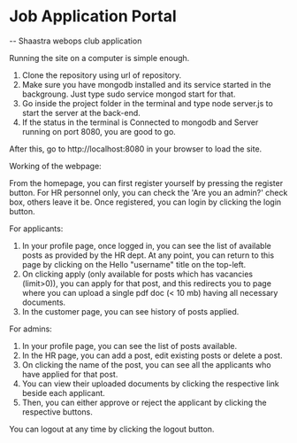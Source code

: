 # Job Application Portal
-- Shaastra webops club application

Running the site on a computer is simple enough.
1.  Clone the repository using url of repository.
2.  Make sure you have mongodb installed and its service started in the backgroung. Just type sudo service mongod start for that.
3.  Go inside the project folder in the terminal and type node server.js to start the server at the back-end.
4.  If the status in the terminal is Connected to mongodb and Server running on port 8080, you are good to go.

After this, go to http://localhost:8080 in your browser to load the site.

Working of the webpage:

From the homepage, you can first register yourself by pressing the register button.
For HR personnel only, you can check the 'Are you an admin?' check box, others leave it be.
Once registered, you can login by clicking the login button.
 
For applicants:
 1. In your profile page, once logged in, you can see the list of available posts as provided by the HR dept. At any point, you can return to this page by clicking on the Hello "username" title on the top-left.
 2. On clicking apply (only available for posts which has vacancies (limit>0)), you can apply for that post, and this redirects you to page where you can upload a single pdf doc (< 10 mb) having all necessary documents.
 3. In the customer page, you can see history of posts applied.
 
For admins:
  
  1. In your profile page, you can see the list of posts available.
  2. In the HR page, you can add a post, edit existing posts or delete a post.
  3. On clicking the name of the post, you can see all the applicants who have applied for that post.
  4. You can view their uploaded documents by clicking the respective link beside each applicant.
  5. Then, you can either approve or reject the applicant by clicking the respective buttons.
  
You can logout at any time by clicking the logout button.
